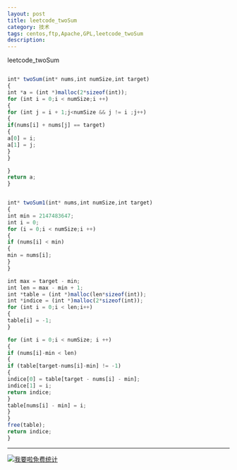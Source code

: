 ```yaml
---
layout: post
title: leetcode_twoSum
category: 技术
tags: centos,ftp,Apache,GPL,leetcode_twoSum
description: 
---
```


leetcode_twoSum

```javascript

int* twoSum(int* nums,int numSize,int target)
{
int *a = (int *)malloc(2*sizeof(int));
for (int i = 0;i < numSize;i ++)
{
for (int j = i + 1;j<numSize && j != i ;j++)
{
if(nums[i] + nums[j] == target)
{
a[0] = i;
a[1] = j;
}
}

}
return a;
}


int* twoSum1(int* nums,int numSize,int target)
{
int min = 2147483647;
int i = 0;
for (i = 0;i < numSize;i ++)
{
if (nums[i] < min)
{
min = nums[i];
}
}

int max = target - min;
int len = max - min + 1;
int *table = (int *)malloc(len*sizeof(int));
int *indice = (int *)malloc(2*sizeof(int));
for (int i = 0;i < len;i++)
{
table[i] = -1;
}

for (int i = 0;i < numSize; i ++)
{
if (nums[i]-min < len)
{
if (table[target-nums[i]-min] != -1)
{
indice[0] = table[target - nums[i] - min];
indice[1] = i;
return indice;
}
table[nums[i] - min] = i;
}
}
free(table);
return indice;
}


```

---


<script language="javascript" type="text/javascript" src="//js.users.51.la/19176892.js"></script>
<noscript><a href="//www.51.la/?19176892" target="_blank"><img alt="&#x6211;&#x8981;&#x5566;&#x514D;&#x8D39;&#x7EDF;&#x8BA1;" src="//img.users.51.la/19176892.asp" style="border:none" /></a></noscript>

